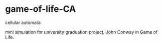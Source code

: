 # game-of-life-CA
cellular automata

mini simulation for university graduation project, John Conway in Game of Life.
